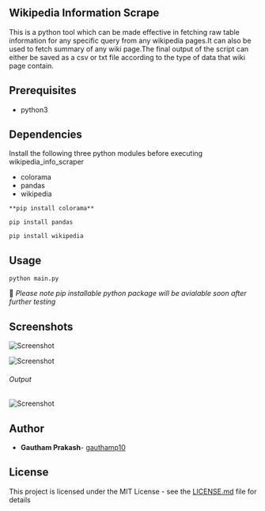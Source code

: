 ## Wikipedia Information Scrape 
This is a python tool which can be made effective in fetching raw table information for any specific query from any wikipedia pages.It can also be used to fetch summary of any wiki page.The final output of the script can either be saved as a csv or txt file according to the type of data that wiki page contain.

## Prerequisites
- python3

## Dependencies

Install the following three python modules before executing wikipedia_info_scraper
- colorama
- pandas
- wikipedia

```
**pip install colorama**

pip install pandas

pip install wikipedia
```
## Usage 
```
python main.py
```

📝 *Please note pip installable python package will be avialable soon after further testing*

## Screenshots
![Screenshot](https://raw.githubusercontent.com/gauthamp10/wikiscrape/master/screenie/wiki_scrape.png)

![Screenshot](https://raw.githubusercontent.com/gauthamp10/wikiscrape/master/screenie/wiki_scrape2.png)

###### Output

![Screenshot](https://raw.githubusercontent.com/gauthamp10/wikiscrape/master/screenie/out.png)


## Author

* **Gautham Prakash**- [gauthamp10](https://github.com/gauthamp10)

## License

This project is licensed under the MIT License - see the [LICENSE.md](LICENSE.md) file for details

